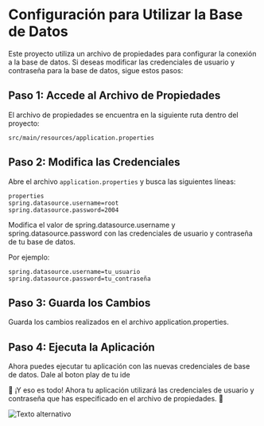 # Configuración para Utilizar la Base de Datos

Este proyecto utiliza un archivo de propiedades para configurar la conexión a la base de datos. Si deseas modificar las credenciales de usuario y contraseña para la base de datos, sigue estos pasos:

## Paso 1: Accede al Archivo de Propiedades

El archivo de propiedades se encuentra en la siguiente ruta dentro del proyecto:

```
src/main/resources/application.properties
```

## Paso 2: Modifica las Credenciales

Abre el archivo `application.properties` y busca las siguientes líneas:

```
properties
spring.datasource.username=root
spring.datasource.password=2004
```

Modifica el valor de spring.datasource.username y spring.datasource.password con las credenciales de usuario y contraseña de tu base de datos.

Por ejemplo:
```
spring.datasource.username=tu_usuario
spring.datasource.password=tu_contraseña
```


## Paso 3: Guarda los Cambios
Guarda los cambios realizados en el archivo application.properties.

## Paso 4: Ejecuta la Aplicación
Ahora puedes ejecutar tu aplicación con las nuevas credenciales de base de datos.
Dale al boton play de tu ide

🚀 ¡Y eso es todo! Ahora tu aplicación utilizará las credenciales de usuario y contraseña que has especificado en el archivo de propiedades. 🚀

![Texto alternativo](https://media2.giphy.com/media/v1.Y2lkPTc5MGI3NjExcjBxYzY1eDNmZ2huejZhenhqdWxjNXpwcWFiYTJ6bzQweWV2b3FlaiZlcD12MV9pbnRlcm5hbF9naWZfYnlfaWQmY3Q9Zw/Q2aN4iiaibCus/giphy.gif)


